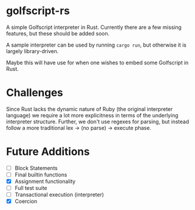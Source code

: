 # golfscript-rs

A simple Golfscript interpreter in Rust. Currently there are a few missing
features, but these should be added soon.

A sample interpreter can be used by running `cargo run`, but otherwise it is
largely library-driven.

Maybe this will have use for when one wishes to embed some Golfscript in Rust.

# Challenges

Since Rust lacks the dynamic nature of Ruby (the original interpreter language)
we require a lot more explicitness in terms of the underlying interpreter
structure. Further, we don't use regexes for parsing, but instead follow a more
traditional lex -> (no parse) -> execute phase.

# Future Additions

- [ ] Block Statements
- [ ] Final builtin functions
- [x] Assignment functionality
- [ ] Full test suite
- [ ] Transactional execution (interpreter)
- [x] Coercion
